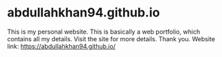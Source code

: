 # abdullahkhan94.github.io
This is my personal website. This is basically a web portfolio, which contains all my details. 
Visit the site for more details. Thank you. 
Website link: https://abdullahkhan94.github.io/
